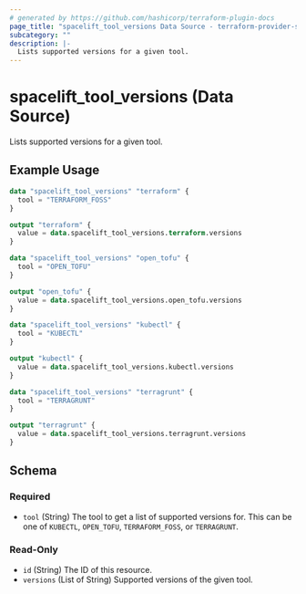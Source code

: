 ```yaml
---
# generated by https://github.com/hashicorp/terraform-plugin-docs
page_title: "spacelift_tool_versions Data Source - terraform-provider-spacelift"
subcategory: ""
description: |-
  Lists supported versions for a given tool.
---
```


# spacelift_tool_versions (Data Source)

Lists supported versions for a given tool.

## Example Usage

```terraform
data "spacelift_tool_versions" "terraform" {
  tool = "TERRAFORM_FOSS"
}

output "terraform" {
  value = data.spacelift_tool_versions.terraform.versions
}

data "spacelift_tool_versions" "open_tofu" {
  tool = "OPEN_TOFU"
}

output "open_tofu" {
  value = data.spacelift_tool_versions.open_tofu.versions
}

data "spacelift_tool_versions" "kubectl" {
  tool = "KUBECTL"
}

output "kubectl" {
  value = data.spacelift_tool_versions.kubectl.versions
}

data "spacelift_tool_versions" "terragrunt" {
  tool = "TERRAGRUNT"
}

output "terragrunt" {
  value = data.spacelift_tool_versions.terragrunt.versions
}
```

<!-- schema generated by tfplugindocs -->
## Schema

### Required

- `tool` (String) The tool to get a list of supported versions for. This can be one of `KUBECTL`, `OPEN_TOFU`, `TERRAFORM_FOSS`, or `TERRAGRUNT`.

### Read-Only

- `id` (String) The ID of this resource.
- `versions` (List of String) Supported versions of the given tool.
